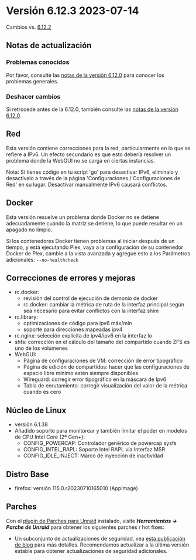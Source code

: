 # Versión 6.12.3 2023-07-14

Cambios vs. [6.12.2](6.12.2.md)

## Notas de actualización

### Problemas conocidos

Por favor, consulte las [notas de la versión 6.12.0](6.12.0.md#known-issues) para conocer los problemas generales.

### Deshacer cambios

Si retrocede antes de la 6.12.0, también consulte las [notas de la versión 6.12.0](6.12.0.md#rolling-back).

## Red

Esta versión contiene correcciones para la red, particularmente en lo que se refiere a IPv6. Un efecto secundario es que esto debería resolver
un problema donde la WebGUI no se carga en ciertas instancias.

Nota: Si tienes código en tu script 'go' para desactivar IPv6, elimínalo y desactívalo a través de la página 'Configuraciones / Configuraciones de Red' en su lugar. Desactivar manualmente IPv6 causará conflictos.

## Docker

Esta versión resuelve un problema donde Docker no se detiene adecuadamente cuando la matriz se detiene, lo que puede resultar en un apagado no limpio.

Si los contenedores Docker tienen problemas al iniciar después de un tiempo, y está ejecutando Plex, vaya a la configuración de su contenedor Docker de Plex,
cambie a la vista avanzada y agregue esto a los Parámetros adicionales: `--no-healthcheck`

## Correcciones de errores y mejoras

- rc.docker:
  - revisión del control de ejecución de demonio de docker
  - rc.docker: cambiar la métrica de ruta de la interfaz principal según sea necesario para evitar conflictos con la interfaz shim
- rc.library:
  - optimizaciones de código para ipv6 máx/mín
  - soporte para direcciones mapeadas ipv4
- rc.nginx: selección explícita de ipv4/ipv6 en la interfaz lo
- shfs: corrección en el cálculo del tamaño del compartido cuando ZFS es uno de los volúmenes
- WebGUI:
  - Página de configuraciones de VM: corrección de error tipográfico
  - Página de edición de compartidos: hacer que las configuraciones de espacio libre mínimo estén siempre disponibles
  - Wireguard: corregir error tipográfico en la máscara de Ipv6
  - Tabla de enrutamiento: corregir visualización del valor de la métrica cuando es cero

## Núcleo de Linux

- versión 6.1.38
- Añadido soporte para monitorear y también limitar el poder en modelos de CPU Intel Core (2ª Gen+):
  - CONFIG\_POWERCAP: Controlador genérico de powercap sysfs
  - CONFIG\_INTEL\_RAPL: Soporte Intel RAPL vía Interfaz MSR
  - CONFIG\_IDLE\_INJECT: Marco de inyección de inactividad

## Distro Base

- firefox: versión 115.0.r20230710165010 (AppImage)

## Parches

Con el [plugin de Parches para Unraid](https://forums.unraid.net/topic/185560-unraid-patch-plugin/) instalado, visite _**Herramientas → Parche de Unraid**_ para obtener los siguientes parches / hot fixes:

- Un subconjunto de actualizaciones de seguridad, vea [esta publicación de blog](https://unraid.net/blog/cvd) para más detalles. Recomendamos actualizar a la última versión estable para obtener actualizaciones de seguridad adicionales.
